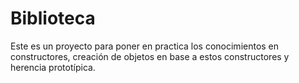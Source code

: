 # Biblioteca
Este es un proyecto para poner en practica los conocimientos en constructores,  creación de objetos en base a estos constructores y herencia prototípica.
